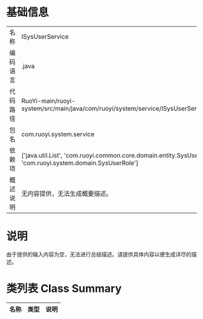 # 基础信息

|      |      |
|------|------|
| 名称 | ISysUserService |
| 编码语言 | .java |
| 代码路径 | RuoYi-main/ruoyi-system/src/main/java/com/ruoyi/system/service/ISysUserService.java |
| 包名 | com.ruoyi.system.service |
| 依赖项 | ['java.util.List', 'com.ruoyi.common.core.domain.entity.SysUser', 'com.ruoyi.system.domain.SysUserRole'] |
| 概述说明 | 无内容提供，无法生成概要描述。 |

# 说明

由于提供的输入内容为空，无法进行总结描述。请提供具体内容以便生成详尽的描述。

# 类列表 Class Summary

| 名称   | 类型  | 说明 |
|-------|------|-------------|




